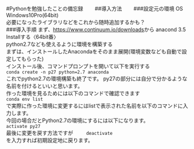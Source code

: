 #Pythonを勉強したことの備忘録　　
##導入方法　　
###設定元の環境
OS　Windows10Pro(64bit)  
必要になったライブラリなどをこれから随時追加するかも？  
###導入手順
 まず、<https://www.continuum.io/downloads>から
 anacond 3.5 Installする〈64bit番〉  
python2.7なども使えるように環境を構築する  
まずは、インストールしたAnacondaをそのまま展開(環境変数なども自動で設定してもらった)  
 インストール後、コマンドプロンプトを開いて以下を実行する  
 `conda create -n p27 python=2.7 anaconda`  
 これでpython2.7の環境構築も終了です。 
 py27の部分には自分で分かるような名前を付けるといいと思います。  
 作った環境を見るためには以下のコマンドで確認できます  
`conda env list`  
で実際に作った環境に変更するにはlistで表示された名前を以下のコマンドに入力します。  
今回の場合だとPython2.7の環境にするには以下になります。  
`activate py27`  
最後に変更を戻す方法ですが  　　
`deactivate`  
を入力すれば初期設定地に戻ります。  
 
 
